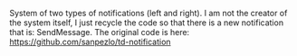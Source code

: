 System of two types of notifications (left and right).
I am not the creator of the system itself, I just recycle the code so that there is a new notification that is: SendMessage.
The original code is here: https://github.com/sanpezlo/td-notification
